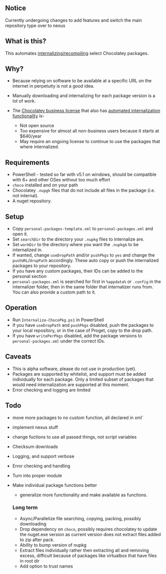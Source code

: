 ## Notice

Currently undergoing changes to add features and switch the main repository type over to nexus

## What is this?

This automates [internalizing/recompiling](https://chocolatey.org/docs/how-to-recompile-packages) select Chocolatey packages.

## Why? 

- Because relying on software to be available at a specific URL on the internet in perpetuity is not a good idea.
- Manually downloading and internalizing for each package version is a lot of work.
- The [Chocolatey business license](https://chocolatey.org/pricing#faq-pricing) that also has [automated internalization functionality](https://chocolatey.org/docs/features-automatically-recompile-packages) is-
 
   - Not open source
   - Too expensive for almost all non-business users because it starts at $640/year
   - May require an ongoing license to continue to use the packages that where internalized. 

## Requirements

- PowerShell - tested so far with v5.1 on windows, should be compatible with 6+ and other OSes without too much effort
- `choco` installed and on your path
- Chocolatey `.nupgk` files that do not include all files in the package (i.e. not internal).
- A nuget repository.

## Setup 

- Copy `personal-packages-template.xml` to `personal-packages.xml` and open it.
- Set `searchDir` to the directory your `.nupkg` files to internalize are.
- Set `workDir` to the directory where you want the `.nupkg`s to be internalized in.
- If wanted, change `useDropPath` and/or `pushPkgs` to `yes` and change the `pushURL`/`dropPath` accordingly. These auto copy or push the internalized packages to your repository.
- If you have any custom packages, their IDs can be added to the personal section
- `personal-packages.xml` is searched for first in `%appdata%` or `.config` in the internalizer folder, then in the same folder that internalizer runs from. You can also provide a custom path to it. 

## Operation 

- Run `Internalize-ChocoPkg.ps1` in PowerShell
- If you have `useDropPath` and `pushPkgs` disabled, push the packages to your local repository, or in the case of Proget, copy to the drop path.
- If you have `writePerPkgs` disabled, add the package versions to `personal-packages.xml` under the correct IDs. 

## Caveats

- This is alpha software, please do not use in production (yet).
- Packages are supported by whitelist, and support must be added individually for each package. Only a limited subset of packages that would need internalization are supported at this moment.
- Error checking and logging are limited

## Todo

- move more packages to no custom function, all declared in xml`
- implement nexus stuff
- change fuctions to use all passed things, not script variables

- Checksum downloads
- Logging, and support verbose
- Error checking and handling
- Turn into proper module
- Make individual package functions better
	- generalize more functionality and make available as functions. 
  
    ### Long term
  
  - Async/Parallelize file searching, copying, packing, possibly downloading 
  - Drop dependency on `choco`, possibly requires chocolatey to update the nuget.exe version as current version does not extract files added to zip after pack.
  - Ability to bump version of nupkg
  - Extract files individually rather then extracting all and removing excess, difficult because of packages like virtualbox that have files in root dir
  - Add option to trust names